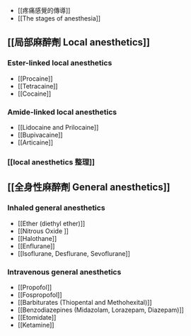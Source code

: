 - [[疼痛感覺的傳導]]
- [[The stages of anesthesia]]
## [[局部麻醉劑 Local anesthetics]]
### Ester-linked local anesthetics 
- [[Procaine]]
- [[Tetracaine]]
- [[Cocaine]] 
### Amide-linked local anesthetics
- [[Lidocaine and Prilocaine]]
- [[Bupivacaine]]
- [[Articaine]]
### [[local anesthetics 整理]]
## [[全身性麻醉劑 General anesthetics]]
### Inhaled general anesthetics
- [[Ether (diethyl ether)]]
- [[Nitrous Oxide ]]
- [[Halothane]]
- [[Enflurane]]
- [[Isoflurane, Desflurane, Sevoflurane]]
### Intravenous general anesthetics
- [[Propofol]]
- [[Fospropofol]]
- [[Barbiturates (Thiopental and Methohexital)]]
- [[Benzodiazepines (Midazolam, Lorazepam, Diazepam)]]
- [[Etomidate]]
- [[Ketamine]]